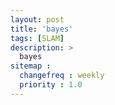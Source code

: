 ```yaml
---
layout: post
title: 'bayes'
tags: [SLAM]
description: >
  bayes
sitemap :
  changefreq : weekly
  priority : 1.0
---
```



